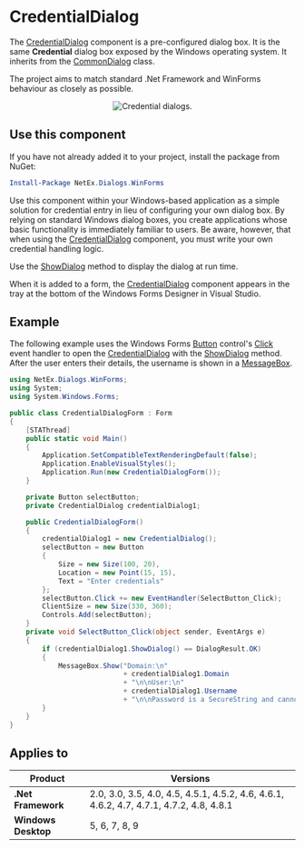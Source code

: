 # CredentialDialog
The [CredentialDialog](xref:NetEx.Dialogs.WinForms.CredentialDialog) component is a pre-configured dialog box. It is the same **Credential** dialog box exposed by the Windows operating system. It inherits from the [CommonDialog](xref:System.Windows.Forms.CommonDialog) class.

The project aims to match standard .Net Framework and WinForms behaviour as closely as possible.

<div align="center">

![Credential dialogs.](../../images/credential-dialog-both.png)

</div>

## Use this component

If you have not already added it to your project, install the package from NuGet:

```powershell
Install-Package NetEx.Dialogs.WinForms
```

Use this component within your Windows-based application as a simple solution for credential entry in lieu of configuring your own dialog box. By relying on standard Windows dialog boxes, you create applications whose basic functionality is immediately familiar to users. Be aware, however, that when using the [CredentialDialog](xref:NetEx.Dialogs.WinForms.CredentialDialog) component, you must write your own credential handling logic.

Use the [ShowDialog](xref:System.Windows.Forms.CommonDialog.ShowDialog) method to display the dialog at run time.

When it is added to a form, the [CredentialDialog](xref:NetEx.Dialogs.WinForms.CredentialDialog) component appears in the tray at the bottom of the Windows Forms Designer in Visual Studio.

## Example

The following example uses the Windows Forms [Button](xref:System.Windows.Forms.Button) control's [Click](xref:System.Windows.Forms.Control.Click) event handler to open the [CredentialDialog](xref:NetEx.Dialogs.WinForms.CredentialDialog) with the [ShowDialog](xref:System.Windows.Forms.CommonDialog.ShowDialog) method. After the user enters their details, the username is shown in a [MessageBox](xref:System.Windows.Forms.MessageBox).

```csharp
using NetEx.Dialogs.WinForms;
using System;
using System.Windows.Forms;

public class CredentialDialogForm : Form
{
    [STAThread]
    public static void Main()
    {
        Application.SetCompatibleTextRenderingDefault(false);
        Application.EnableVisualStyles();
        Application.Run(new CredentialDialogForm());
    }

    private Button selectButton;
    private CredentialDialog credentialDialog1;

    public CredentialDialogForm()
    {
        credentialDialog1 = new CredentialDialog();
        selectButton = new Button
        {
            Size = new Size(100, 20),
            Location = new Point(15, 15),
            Text = "Enter credentials"
        };
        selectButton.Click += new EventHandler(SelectButton_Click);
        ClientSize = new Size(330, 360);
        Controls.Add(selectButton);
    }
    private void SelectButton_Click(object sender, EventArgs e)
    {
        if (credentialDialog1.ShowDialog() == DialogResult.OK)
        {
            MessageBox.Show("Domain:\n"
                            + credentialDialog1.Domain
                            + "\n\nUser:\n"
                            + credentialDialog1.Username
                            + "\n\nPassword is a SecureString and cannot be displayed without converting to a String.");
        }
    }
}
```

## Applies to

| Product             | Versions |
|---------------------|----------|
| **.Net Framework**  | 2.0, 3.0, 3.5, 4.0, 4.5, 4.5.1, 4.5.2, 4.6, 4.6.1, 4.6.2, 4.7, 4.7.1, 4.7.2, 4.8, 4.8.1 |
| **Windows Desktop** | 5, 6, 7, 8, 9 |